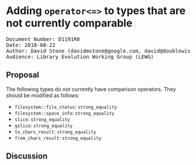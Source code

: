 # Adding `operator<=>` to types that are not currently comparable

<pre>
Document Number: D1191R0
Date: 2018-08-22
Author: David Stone (&#100;&#97;&#118;&#105;&#100;&#109;&#115;&#116;&#111;&#110;&#101;&#64;&#103;&#111;&#111;&#103;&#108;&#101;&#46;&#99;&#111;&#109;, &#100;&#97;&#118;&#105;&#100;&#64;&#100;&#111;&#117;&#98;&#108;&#101;&#119;&#105;&#115;&#101;&#46;&#110;&#101;&#116;)
Audience: Library Evolution Working Group (LEWG)
</pre>

## Proposal

The following types do not currently have comparison operators. They should be modified as follows:

* `filesystem::file_status`: `strong_equality`
* `filesystem::space_info`: `strong_equality`
* `slice`: `strong_equality`
* `gslice`: `strong_equality`
* `to_chars_result`: `strong_equality`
* `from_chars_result`: `strong_equality`

## Discussion


